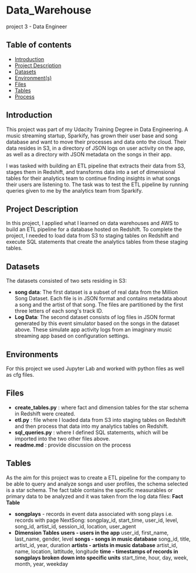 # Data_Warehouse
project 3 - Data Engineer

## Table of contents
* [Introduction](#introduction)
* [Project Description](#project_description)
* [Datasets](#datasets)
* [Environment(s)](#environment)
* [Files](#Files)
* [Tables](#tables)
* [Process](#Process)

## Introduction
This project was part of my Udacity Training Degree in Data Engineering. A music streaming startup, Sparkify, has grown their user base and song database and want to move their processes and data onto the cloud. Their data resides in S3, in a directory of JSON logs on user activity on the app, as well as a directory with JSON metadata on the songs in their app.

I was tasked with building an ETL pipeline that extracts their data from S3, stages them in Redshift, and transforms data into a set of dimensional tables for their analytics team to continue finding insights in what songs their users are listening to. The task was to test the ETL pipeline by running queries given to me by the analytics team from Sparkify.

## Project Description
In this project, I applied what I learned on data warehouses and AWS to build an ETL pipeline for a database hosted on Redshift. To complete the project, I needed to load data from S3 to staging tables on Redshift and execute SQL statements that create the analytics tables from these staging tables.

## Datasets
The datasets consisted of two sets residing in S3:
- **song data**: The first dataset is a subset of real data from the Million Song Dataset. Each file is in JSON format and contains metadata about a song and the artist of that song. The files are partitioned by the first three letters of each song's track ID.
- **Log Data**: The second dataset consists of log files in JSON format generated by this event simulator based on the songs in the dataset above. These simulate app activity logs from an imaginary music streaming app based on configuration settings.

## Environments
For this project we used Jupyter Lab and worked with python files as well as cfg files.

## Files
- **create_tables.py** :  where fact and dimension tables for the star schema in Redshift were created.
- **etl.py** :  file where I loaded data from S3 into staging tables on Redshift and then process that data into my analytics tables on Redshift.
- **sql_queries.py** : where I defined SQL statements, which will be imported into the two other files above.
- **readme.md** : provide discussion on the process

## Tables
As the aim for this project was to create a ETL pipeline for the company to be able to query and analyze songs and user profiles, the schema selected is a star schema. The fact table contains the specific measurables or primary data to be analyzed and it was taken from the log data files:
**Fact Table**
- **songplays** - records in event data associated with song plays i.e. records with page NextSong:
songplay_id, start_time, user_id, level, song_id, artist_id, session_id, location, user_agent
- **Dimension Tables**
**users - users in the app**
user_id, first_name, last_name, gender, level
**songs - songs in music database**
song_id, title, artist_id, year, duration
**artists - artists in music database**
artist_id, name, location, lattitude, longitude
**time - timestamps of records in songplays broken down into specific units**
start_time, hour, day, week, month, year, weekday
